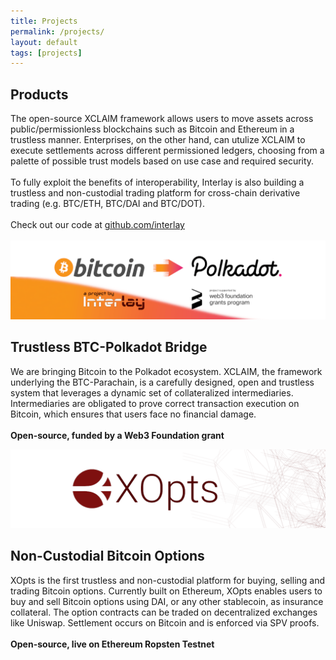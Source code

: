 ```yaml
---
title: Projects
permalink: /projects/
layout: default
tags: [projects]
---
```


<div class="main">
  <div class="container">
    <div class="section text-left">
         <h2>Products</h2>
          <div class="row">
          <div class="col-md-12">
            The open-source XCLAIM framework allows users to move assets across public/permissionless blockchains such as Bitcoin and Ethereum in a trustless manner. Enterprises, on the other hand, can utulize XCLAIM to execute settlements across different permissioned ledgers, choosing from a palette of possible trust models based on use case and required security. 
            <br/>
            <br/>
            To fully exploit the benefits of interoperability, Interlay is also building a trustless and non-custodial trading platform for cross-chain derivative trading (e.g. BTC/ETH, BTC/DAI and BTC/DOT).
            <br/>
            <br/>
            Check out our code at <a href="https://github.com/interlay" target="__blank"><u>github.com/interlay</u></a>
            <br/>
            <br/>
            </div>
          </div>
          <div class="row">
            <div class="col-lg-6">
              <div class="card">
                <div class="card-body">
                  <a href="https://medium.com/interlay/interlay-receives-w3f-grant-to-build-trustless-btc-polkadot-bridge-c4bdb40173a3">
                  <img class="d-block w-100" src="/../assets/img/projects/btc-parachain.png">
                  </a>
                    <h2>Trustless BTC-Polkadot Bridge </h2>
                  <p>
                  We are bringing Bitcoin to the Polkadot ecosystem. 
                  XCLAIM, the framework underlying the BTC-Parachain, is a carefully designed, open and trustless system that leverages a dynamic set of collateralized intermediaries. Intermediaries are obligated to prove correct transaction execution on Bitcoin, which ensures that users face no financial damage.
                  <br>
                  <br>
                  <b>Open-source, funded by a Web3 Foundation grant</b>
                  </p>
                  <div class="row">
                  <a class="nav-link" rel="tooltip" title="" data-placement="bottom" href="https://gitlab.com/interlay/btc-parachain" target="_blank" data-original-title="Gitlab repo">
                  <i class="fa fa-gitlab fa-3x"></i>
                  </a>
                  <a class="nav-link" rel="tooltip" title="" data-placement="bottom" href="https://interlay.gitlab.io/polkabtc-spec/" target="_blank" data-original-title="Specification">
                  <i class="fa fa-book fa-3x"></i>
                  </a>
                  <a class="nav-link" rel="tooltip" title="" data-placement="bottom" href="https://medium.com/interlay/interlay-receives-w3f-grant-to-build-trustless-btc-polkadot-bridge-c4bdb40173a3" target="_blank" data-original-title="Blog post">
                  <i class="fa fa-medium fa-3x"></i>
                  </a>
              </div>
            </div>
          </div>
        </div>
            <div class="col-lg-6">
              <div class="card">
                <div class="card-body">
                  <a href="xopts.io">
                  <img class="d-block w-100" src="/../assets/img/projects/xopts-banner.png">
                  </a>
                    <h2>Non-Custodial Bitcoin Options </h2>
                  <p>
                  XOpts is the first trustless and non-custodial platform for buying, selling and trading Bitcoin options. Currently built on Ethereum, XOpts enables users to buy and sell Bitcoin options using DAI, or any other stablecoin, as insurance collateral. The option contracts can be traded on decentralized exchanges like Uniswap. Settlement occurs on Bitcoin and is enforced via SPV proofs.               
                  <br>
                  <br>
                  <b>Open-source, live on Ethereum Ropsten Testnet</b>
                  </p>
                  <div class="row">
                  <a class="nav-link" rel="tooltip" title="" data-placement="bottom" href="https://xopts.io/" target="_blank" data-original-title="Try it out">
                  <i class="fa fa-desktop fa-3x"></i>
                  </a>
                  <a class="nav-link" rel="tooltip" title="" data-placement="bottom" href="https://gitlab.com/interlay/xopts" target="_blank" data-original-title="Open-source code">
                  <i class="fa fa-github fa-3x"></i>
                  </a>
                  <a class="nav-link" rel="tooltip" title="" data-placement="bottom" href="https://xopts.io/help" target="_blank" data-original-title="User guide">
                  <i class="fa fa-book fa-3x"></i>
                  </a>
              </div>
            </div>
          </div>
        </div>
      </div>
    </div>
  </div>
</div>
